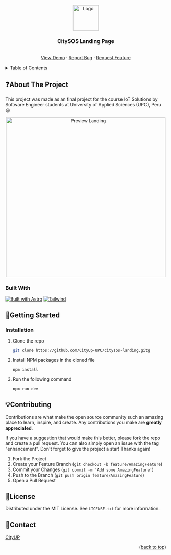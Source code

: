 <!-- PROJECT LOGO -->
<br />
<div align="center">
  <a href="https://citysos.netlify.app/" target="_blank">
    <img src="https://i.imgur.com/Kha1nxC.png" alt="Logo" width="auto" height="80">
  </a>

  <h3 align="center">CitySOS Landing Page</h3>

  <p align="center">
    <br />
    <a href="https://citysos.netlify.app/" target="_blank">View Demo</a>
    ·
    <a href="https://github.com/CityUp-UPC/citysos-landing/issues" target="_blank">Report Bug</a>
    ·
    <a href="https://github.com/CityUp-UPC/citysos-landing/issues" target="_blank">Request Feature</a>
  </p>
</div>



<!-- TABLE OF CONTENTS -->
<details>
  <summary>Table of Contents</summary>
  <ol>
    <li>
      <a href="#about-the-project">About The Project</a>
      <ul>
        <li><a href="#built-with">Built With</a></li>
      </ul>
    </li>
    <li>
      <a href="#getting-started">Getting Started</a>
      <ul>
        <li><a href="#installation">Installation</a></li>
      </ul>
    </li>
    <li><a href="#contributing">Contributing</a></li>
    <li><a href="#license">License</a></li>
    <li><a href="#contact">Contact</a></li>
  </ol>
</details>



<!-- ABOUT THE PROJECT -->
## :question:About The Project
This project was made as an final project for the course IoT Solutions by Software Engineer students at University of Applied Sciences (UPC), Peru 😃

<div align="center">
  <a href="https://github.com/Medtech-Innovations/medmeet-landing" target="_blank">
    <img src="https://i.imgur.com/yqywClK.png" alt="Preview Landing" width="auto" height="500">
  </a>
</div>

### Built With
[![Built with Astro](https://astro.badg.es/v2/built-with-astro/small.svg)](https://astro.build)
[![Tailwind][tailwind-shield]][tailwind-url]


<!-- GETTING STARTED -->
## :wrench:Getting Started

### Installation

1. Clone the repo
   ```sh
   git clone https://github.com/CityUp-UPC/citysos-landing.gitg
   ```
2. Install NPM packages in the cloned file
   ```sh
   npm install
   ```
3. Run the following command
   ```sh
   npm run dev
   ```



<!-- CONTRIBUTING -->
## :bulb:Contributing

Contributions are what make the open source community such an amazing place to learn, inspire, and create. Any contributions you make are **greatly appreciated**.

If you have a suggestion that would make this better, please fork the repo and create a pull request. You can also simply open an issue with the tag "enhancement".
Don't forget to give the project a star! Thanks again!

1. Fork the Project
2. Create your Feature Branch (`git checkout -b feature/AmazingFeature`)
3. Commit your Changes (`git commit -m 'Add some AmazingFeature'`)
4. Push to the Branch (`git push origin feature/AmazingFeature`)
5. Open a Pull Request



<!-- LICENSE -->
## :scroll:License

Distributed under the MIT License. See `LICENSE.txt` for more information.



<!-- CONTACT -->
## :email:Contact

[CityUP](https://github.com/CityUp-UPC)

<p align="right">(<a href="#readme-top">back to top</a>)</p>



<!-- MARKDOWN LINKS & IMAGES -->
[tailwind-url]: https://tailwindcss.com/
[tailwind-shield]: https://img.shields.io/badge/Tailwind_CSS-38B2AC?style=for-the-badge&logo=tailwind-css&logoColor=white
